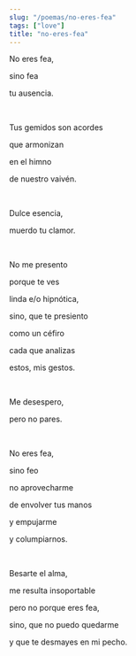 ```yaml
---
slug: "/poemas/no-eres-fea"
tags: ["love"]
title: "no-eres-fea"
---
```

No eres fea,

sino fea

tu ausencia.

&nbsp;

Tus gemidos son acordes

que armonizan

en el himno

de nuestro vaivén.

&nbsp;

Dulce esencia,

muerdo tu clamor.

&nbsp;

No me presento

porque te ves

linda e/o hipnótica,

sino, que te presiento

como un céfiro

cada que analizas

estos, mis gestos.

&nbsp;

Me desespero,

pero no pares.

&nbsp;

No eres fea,

sino feo

no aprovecharme

de envolver tus manos

y empujarme

y columpiarnos.

&nbsp;

Besarte el alma,

me resulta insoportable

pero no porque eres fea,

sino, que no puedo quedarme

y que te desmayes en mi pecho.